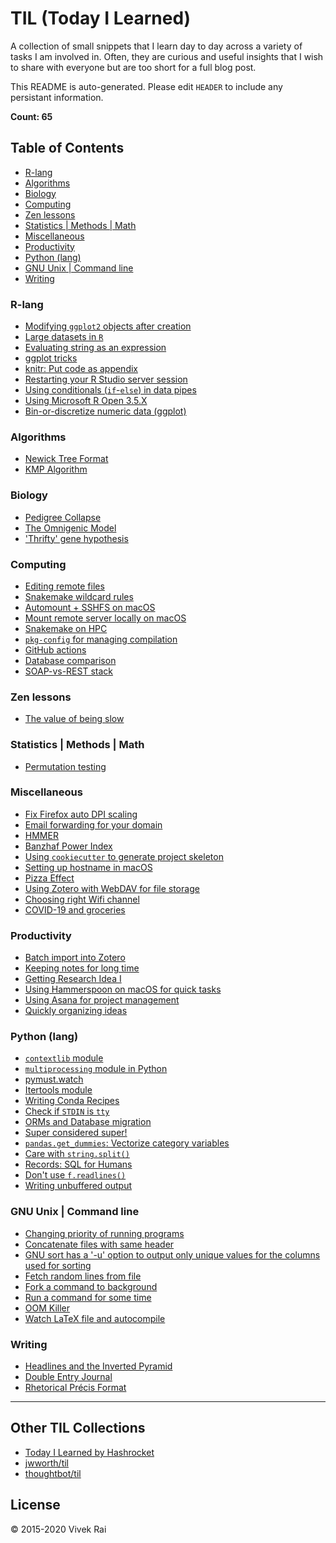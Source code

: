 # TIL (Today I Learned)

A collection of small snippets that I learn day to day across a variety of tasks I am
involved in. Often, they are curious and useful insights that I wish to share with
everyone but are too short for a full blog post.

This README is auto-generated. Please edit `HEADER` to include any persistant information.

**Count: 65**

## Table of Contents
* [R-lang](#r-lang)
* [Algorithms](#algorithms)
* [Biology](#biology)
* [Computing](#computing)
* [Zen lessons](#zen-lessons)
* [Statistics | Methods | Math](#statistics--methods--math)
* [Miscellaneous](#miscellaneous)
* [Productivity](#productivity)
* [Python (lang)](#python-(lang))
* [GNU Unix | Command line](#gnu-unix--command-line)
* [Writing](#writing)

### R-lang
* [Modifying `ggplot2` objects after creation](R/modifying-ggplot2-objects-after-creation.md)
* [Large datasets in `R`](R/r-large-data.md)
* [Evaluating string as an expression](R/evaluating-string-as-expression.md)
* [ggplot tricks](R/ggplot-tricks.md)
* [knitr: Put code as appendix](R/knitr:-put-code-as-appendix.md)
* [Restarting your R Studio server session](R/restarting-your-r-studio-server-session.md)
* [Using conditionals (`if`-`else`) in data pipes](R/using-conditionals-(`if`-`else`)-in-data-pipes.md)
* [Using Microsoft R Open 3.5.X](R/using-microsoft-r-open-3.5.x.md)
* [Bin-or-discretize numeric data (ggplot)](R/bin-or-discretize-numeric-data-(ggplot).md)

### Algorithms
* [Newick Tree Format](algorithms/newick-tree-format.md)
* [KMP Algorithm](algorithms/kmp-matcher.md)

### Biology
* [Pedigree Collapse](biology/pedigree-collapse.md)
* [The Omnigenic Model](biology/the-omnigenic-model.md)
* ['Thrifty' gene hypothesis](biology/'thrifty'-gene-hypothesis.md)

### Computing
* [Editing remote files](computing/editing-remote-file.md)
* [Snakemake wildcard rules](computing/snakemake-wildcard-rules.md)
* [Automount + SSHFS on macOS](computing/automount-+-sshfs-on-macos.md)
* [Mount remote server locally on macOS](computing/mount-remote-server-locally-on-macos.md)
* [Snakemake on HPC](computing/snakemake-on-hpc.md)
* [`pkg-config` for managing compilation](computing/pkg-config-for-compilation.md)
* [GitHub actions](computing/github-actions.md)
* [Database comparison](computing/databases.md)
* [SOAP-vs-REST stack](computing/SOAP-vs-REST.md)

### Zen lessons
* [The value of being slow](lessons/the-value-of-being-slow.md)

### Statistics | Methods | Math
* [Permutation testing](math/permutation-testing.md)

### Miscellaneous
* [Fix Firefox auto DPI scaling](misc/fix-firefox-auto-dpi-scaling.md)
* [Email forwarding for your domain](misc/email-forwarding-for-your-domain.md)
* [HMMER](misc/hmmer.md)
* [Banzhaf Power Index](misc/banzhaf-index.md)
* [Using `cookiecutter` to generate project skeleton](misc/cookiecutter-skeleton.md)
* [Setting up hostname in macOS](misc/setting-up-hostname-in-macos.md)
* [Pizza Effect](misc/pizza-effect.md)
* [Using Zotero with WebDAV for file storage](misc/zotero-webdav-setup.md)
* [Choosing right Wifi channel](misc/choosing-wifi-channel.md)
* [COVID-19 and groceries](misc/covid-19-and-groceries.md)

### Productivity
* [Batch import into Zotero](productivity/batch-import-into-zotero.md)
* [Keeping notes for long time](productivity/keeping-notes-for-long-time.md)
* [Getting Research Idea I](productivity/getting-research-idea-i.md)
* [Using Hammerspoon on macOS for quick tasks](productivity/using-hammerspoon-on-macos-for-quick-tasks.md)
* [Using Asana for project management](productivity/using-asana-for-project-management.md)
* [Quickly organizing ideas](productivity/quickly-organizing-ideas.md)

### Python (lang)
* [`contextlib` module](python/contextlib-with.md)
* [`multiprocessing` module in Python](python/optimize-pandas-mp.md)
* [pymust.watch](python/pymust-watch.md)
* [Itertools module](python/itertools-module.md)
* [Writing Conda Recipes](python/conda-recipes.md)
* [Check if `STDIN` is `tty`](python/checking-if-STDIN-is-tty.md)
* [ORMs and Database migration](python/sql-orm.md)
* [Super considered super!](python/super-talk.md)
* [`pandas.get_dummies`: Vectorize category variables](python/pandas-get-dummies.md)
* [Care with `string.split()`](python/care-with-string-split.md)
* [Records: SQL for Humans](python/records-sql.md)
* [Don't use `f.readlines()`](python/dont-use-readlines.md)
* [Writing unbuffered output](python/unbuffered-output.md)

### GNU Unix | Command line
* [Changing priority of running programs](unix/ionicing-programs.md)
* [Concatenate files with same header](unix/concatenate-files-with-same-header.md)
* [GNU sort has a '-u' option to output only unique values for the  columns used for sorting](unix/sort-and-deduplicate-on-specific-columns.md)
* [Fetch random lines from file](unix/random-lines.md)
* [Fork a command to background](unix/fork-to-bg.md)
* [Run a command for some time](unix/timeout.md)
* [OOM Killer](unix/oom-killer.md)
* [Watch LaTeX file and autocompile](unix/watch-compile-latex.md)

### Writing
* [Headlines and the Inverted Pyramid](writing/inverted-pyramid.md)
* [Double Entry Journal](writing/double-entry-journal.md)
* [Rhetorical Précis Format](writing/rhetorical-precis-format.md)

---

## Other TIL Collections
* [Today I Learned by Hashrocket](https://til.hashrocket.com)
* [jwworth/til](https://github.com/jwworth/til)
* [thoughtbot/til](https://github.com/thoughtbot/til)

## License
© 2015-2020 Vivek Rai
